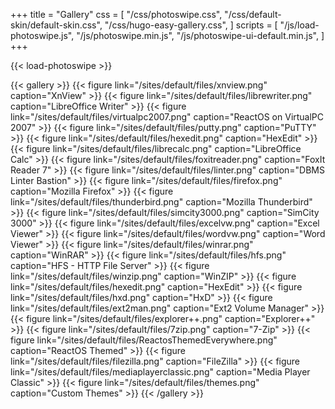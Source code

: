 +++
title = "Gallery"
css = [
    "/css/photoswipe.css",
    "/css/default-skin/default-skin.css",
    "/css/hugo-easy-gallery.css",
]
scripts = [
    "/js/load-photoswipe.js",
    "/js/photoswipe.min.js",
    "/js/photoswipe-ui-default.min.js",
]
+++

{{< load-photoswipe >}}

{{< gallery >}}
{{< figure link="/sites/default/files/xnview.png" caption="XnView" >}}
{{< figure link="/sites/default/files/librewriter.png" caption="LibreOffice Writer" >}}
{{< figure link="/sites/default/files/virtualpc2007.png" caption="ReactOS on VirtualPC 2007" >}}
{{< figure link="/sites/default/files/putty.png" caption="PuTTY" >}}
{{< figure link="/sites/default/files/hexedit.png" caption="HexEdit" >}}
{{< figure link="/sites/default/files/librecalc.png" caption="LibreOffice Calc" >}}
{{< figure link="/sites/default/files/foxitreader.png" caption="FoxIt Reader 7" >}}
{{< figure link="/sites/default/files/linter.png" caption="DBMS Linter Bastion" >}}
{{< figure link="/sites/default/files/firefox.png" caption="Mozilla Firefox" >}}
{{< figure link="/sites/default/files/thunderbird.png" caption="Mozilla Thunderbird" >}}
{{< figure link="/sites/default/files/simcity3000.png" caption="SimCity 3000" >}}
{{< figure link="/sites/default/files/excelvw.png" caption="Excel Viewer" >}}
{{< figure link="/sites/default/files/wordvw.png" caption="Word Viewer" >}}
{{< figure link="/sites/default/files/winrar.png" caption="WinRAR" >}}
{{< figure link="/sites/default/files/hfs.png" caption="HFS - HTTP File Server" >}}
{{< figure link="/sites/default/files/winzip.png" caption="WinZIP" >}}
{{< figure link="/sites/default/files/hexedit.png" caption="HexEdit" >}}
{{< figure link="/sites/default/files/hxd.png" caption="HxD" >}}
{{< figure link="/sites/default/files/ext2man.png" caption="Ext2 Volume Manager" >}}
{{< figure link="/sites/default/files/explorer++.png" caption="Explorer++" >}}
{{< figure link="/sites/default/files/7zip.png" caption="7-Zip" >}}
{{< figure link="/sites/default/files/ReactosThemedEverywhere.png" caption="ReactOS Themed" >}}
{{< figure link="/sites/default/files/filezilla.png" caption="FileZilla" >}}
{{< figure link="/sites/default/files/mediaplayerclassic.png" caption="Media Player Classic" >}}
{{< figure link="/sites/default/files/themes.png" caption="Custom Themes" >}}
{{< /gallery >}}
